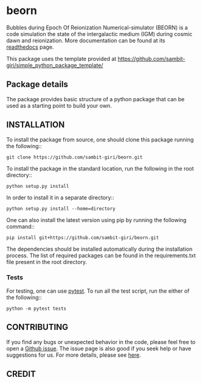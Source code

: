 # beorn

Bubbles during Epoch Of Reionization Numerical-simulator (BEORN) is a code simulation the state of the intergalactic medium (IGM) during cosmic dawn and reionization. More documentation can be found at its [readthedocs](https://beorn.readthedocs.io/) page.

This package uses the template provided at https://github.com/sambit-giri/simple_python_package_template/ 

## Package details

The package provides basic structure of a python package that can be used as a starting point to build your own.

## INSTALLATION

To install the package from source, one should clone this package running the following::

    git clone https://github.com/sambit-giri/beorn.git

To install the package in the standard location, run the following in the root directory::

    python setup.py install

In order to install it in a separate directory::

    python setup.py install --home=directory

One can also install the latest version using pip by running the following command::

    pip install git+https://github.com/sambit-giri/beorn.git

The dependencies should be installed automatically during the installation process. The list of required packages can be found in the requirements.txt file present in the root directory.

### Tests

For testing, one can use [pytest](https://docs.pytest.org/en/stable/). To run all the test script, run the either of the following::

    python -m pytest tests
    
## CONTRIBUTING

If you find any bugs or unexpected behavior in the code, please feel free to open a [Github issue](https://github.com/sambit-giri/beorn/issues). The issue page is also good if you seek help or have suggestions for us. For more details, please see [here](https://beorn.readthedocs.io/contributing.html).

## CREDIT
